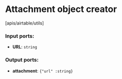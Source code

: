 # Attachment object creator

[apis/airtable/utils]

### Input ports:

* __URL__: `string`


### Output ports:

* __attachment__: `{"url" :string}`



